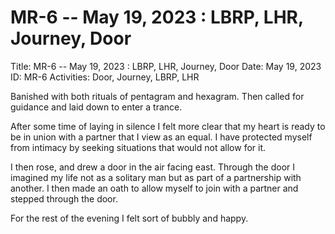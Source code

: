 # MR-6 -- May 19, 2023 : LBRP, LHR, Journey, Door

Title: MR-6 -- May 19, 2023 : LBRP, LHR, Journey, Door
Date: May 19, 2023
ID: MR-6
Activities: Door, Journey, LBRP, LHR

Banished with both rituals of pentagram and hexagram. Then called for guidance and laid down to enter a trance.

After some time of laying in silence I felt more clear that my heart is ready to be in union with a partner that I view as an equal. I have protected myself from intimacy by seeking situations that would not allow for it.

I then rose, and drew a door in the air facing east. Through the door I imagined my life not as a solitary man but as part of a partnership with another. I then made an oath to allow myself to join with a partner and stepped through the door. 

For the rest of the evening I felt sort of bubbly and happy.